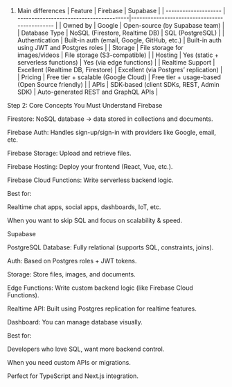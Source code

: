 1. Main differences
| Feature              | Firebase                                | Supabase                                   |
| -------------------- | ----------------------------------------|---------------------------------------------- |
| Owned by         | Google                                      | Open-source (by Supabase team)                 |
| Database Type    | NoSQL (Firestore, Realtime DB)              | SQL (PostgreSQL)                               |
| Authentication   | Built-in auth (email, Google, GitHub, etc.) | Built-in auth using JWT and Postgres roles     |
| Storage          | File storage for images/videos              | File storage (S3-compatible)                   |
| Hosting     | Yes (static + serverless functions)         | Yes (via edge functions)                       |
| Realtime Support | Excellent (Realtime DB, Firestore)          | Excellent (via Postgres’ replication)          |
| Pricing          | Free tier + scalable (Google Cloud)         | Free tier + usage-based (Open Source friendly) |
| APIs             | SDK-based (client SDKs, REST, Admin SDK)    | Auto-generated REST and GraphQL APIs           |


Step 2: Core Concepts You Must Understand
Firebase

Firestore: NoSQL database → data stored in collections and documents.

Firebase Auth: Handles sign-up/sign-in with providers like Google, email, etc.

Firebase Storage: Upload and retrieve files.

Firebase Hosting: Deploy your frontend (React, Vue, etc.).

Firebase Cloud Functions: Write serverless backend logic.

Best for:

Realtime chat apps, social apps, dashboards, IoT, etc.

When you want to skip SQL and focus on scalability & speed.



Supabase

PostgreSQL Database: Fully relational (supports SQL, constraints, joins).

Auth: Based on Postgres roles + JWT tokens.

Storage: Store files, images, and documents.

Edge Functions: Write custom backend logic (like Firebase Cloud Functions).

Realtime API: Built using Postgres replication for realtime features.

Dashboard: You can manage database visually.

Best for:

Developers who love SQL, want more backend control.

When you need custom APIs or migrations.

Perfect for TypeScript and Next.js integration.

